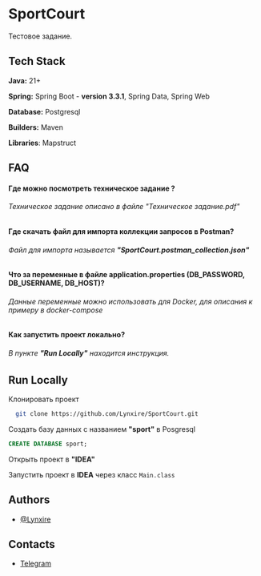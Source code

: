 
# SportCourt

Тестовое задание.


## Tech Stack
**Java:** 21+

**Spring:** Spring Boot - **version 3.3.1**, Spring Data, Spring Web

**Database:** Postgresql

**Builders:** Maven

**Libraries**: Mapstruct



## FAQ

#### Где можно посмотреть техническое задание ?
###### Техническое задание описано в файле "Техническое задание.pdf"

#### Где скачать файл для импорта коллекции запросов в Postman?
###### Файл для импорта называется **"SportCourt.postman_collection.json"**

#### Что за переменные в файле application.properties (DB_PASSWORD, DB_USERNAME, DB_HOST)?
###### Данные переменные можно использовать для Docker, для описания к примеру в docker-compose

#### Как запустить проект локально?

###### В пункте **"Run Locally"** находится инструкция.


## Run Locally

Клонировать проект

```bash
  git clone https://github.com/Lynxire/SportCourt.git
```

Создать базу данных с названием **"sport"** в Posgresql

```sql
CREATE DATABASE sport;
```

Открыть проект в **"IDEA"**

Запустить проект в **IDEA** через класс ``Main.class``


## Authors

- [@Lynxire](https://github.com/Lynxire)
## Contacts
- [Telegram](https://t.me/terabu)

